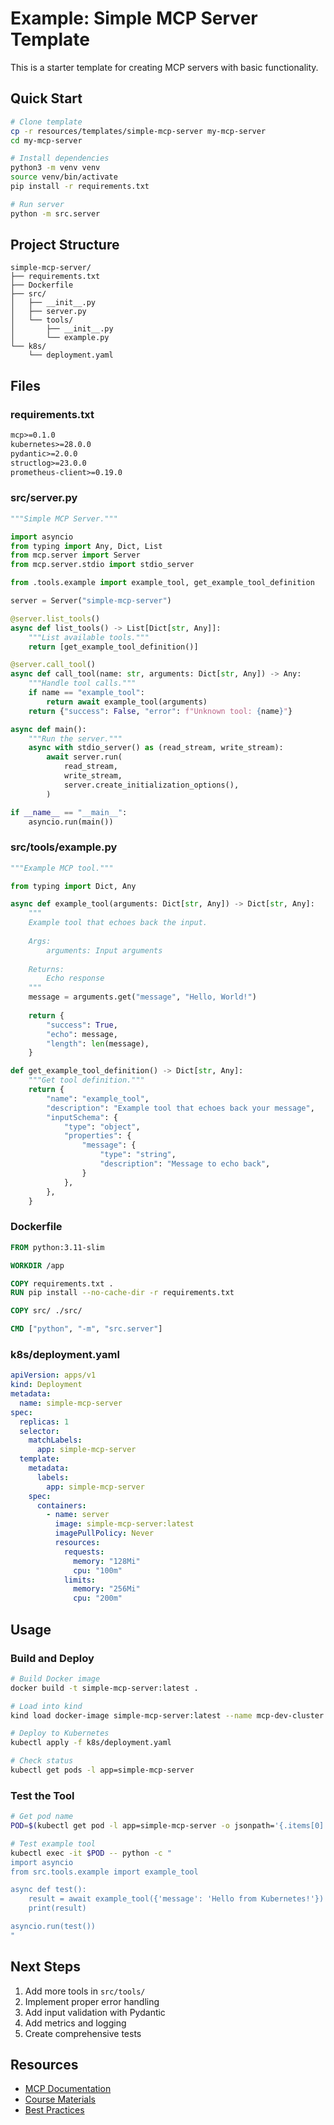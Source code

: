 # Example: Simple MCP Server Template

This is a starter template for creating MCP servers with basic functionality.

## Quick Start

```bash
# Clone template
cp -r resources/templates/simple-mcp-server my-mcp-server
cd my-mcp-server

# Install dependencies
python3 -m venv venv
source venv/bin/activate
pip install -r requirements.txt

# Run server
python -m src.server
```

## Project Structure

```
simple-mcp-server/
├── requirements.txt
├── Dockerfile
├── src/
│   ├── __init__.py
│   ├── server.py
│   └── tools/
│       ├── __init__.py
│       └── example.py
└── k8s/
    └── deployment.yaml
```

## Files

### requirements.txt

```txt
mcp>=0.1.0
kubernetes>=28.0.0
pydantic>=2.0.0
structlog>=23.0.0
prometheus-client>=0.19.0
```

### src/server.py

```python
"""Simple MCP Server."""

import asyncio
from typing import Any, Dict, List
from mcp.server import Server
from mcp.server.stdio import stdio_server

from .tools.example import example_tool, get_example_tool_definition

server = Server("simple-mcp-server")

@server.list_tools()
async def list_tools() -> List[Dict[str, Any]]:
    """List available tools."""
    return [get_example_tool_definition()]

@server.call_tool()
async def call_tool(name: str, arguments: Dict[str, Any]) -> Any:
    """Handle tool calls."""
    if name == "example_tool":
        return await example_tool(arguments)
    return {"success": False, "error": f"Unknown tool: {name}"}

async def main():
    """Run the server."""
    async with stdio_server() as (read_stream, write_stream):
        await server.run(
            read_stream,
            write_stream,
            server.create_initialization_options(),
        )

if __name__ == "__main__":
    asyncio.run(main())
```

### src/tools/example.py

```python
"""Example MCP tool."""

from typing import Dict, Any

async def example_tool(arguments: Dict[str, Any]) -> Dict[str, Any]:
    """
    Example tool that echoes back the input.
    
    Args:
        arguments: Input arguments
    
    Returns:
        Echo response
    """
    message = arguments.get("message", "Hello, World!")
    
    return {
        "success": True,
        "echo": message,
        "length": len(message),
    }

def get_example_tool_definition() -> Dict[str, Any]:
    """Get tool definition."""
    return {
        "name": "example_tool",
        "description": "Example tool that echoes back your message",
        "inputSchema": {
            "type": "object",
            "properties": {
                "message": {
                    "type": "string",
                    "description": "Message to echo back",
                }
            },
        },
    }
```

### Dockerfile

```dockerfile
FROM python:3.11-slim

WORKDIR /app

COPY requirements.txt .
RUN pip install --no-cache-dir -r requirements.txt

COPY src/ ./src/

CMD ["python", "-m", "src.server"]
```

### k8s/deployment.yaml

```yaml
apiVersion: apps/v1
kind: Deployment
metadata:
  name: simple-mcp-server
spec:
  replicas: 1
  selector:
    matchLabels:
      app: simple-mcp-server
  template:
    metadata:
      labels:
        app: simple-mcp-server
    spec:
      containers:
        - name: server
          image: simple-mcp-server:latest
          imagePullPolicy: Never
          resources:
            requests:
              memory: "128Mi"
              cpu: "100m"
            limits:
              memory: "256Mi"
              cpu: "200m"
```

## Usage

### Build and Deploy

```bash
# Build Docker image
docker build -t simple-mcp-server:latest .

# Load into kind
kind load docker-image simple-mcp-server:latest --name mcp-dev-cluster

# Deploy to Kubernetes
kubectl apply -f k8s/deployment.yaml

# Check status
kubectl get pods -l app=simple-mcp-server
```

### Test the Tool

```bash
# Get pod name
POD=$(kubectl get pod -l app=simple-mcp-server -o jsonpath='{.items[0].metadata.name}')

# Test example tool
kubectl exec -it $POD -- python -c "
import asyncio
from src.tools.example import example_tool

async def test():
    result = await example_tool({'message': 'Hello from Kubernetes!'})
    print(result)

asyncio.run(test())
"
```

## Next Steps

1. Add more tools in `src/tools/`
2. Implement proper error handling
3. Add input validation with Pydantic
4. Add metrics and logging
5. Create comprehensive tests

## Resources

- [MCP Documentation](https://mcp.run/docs)
- [Course Materials](../../README.md)
- [Best Practices](../../docs/best-practices.md)
